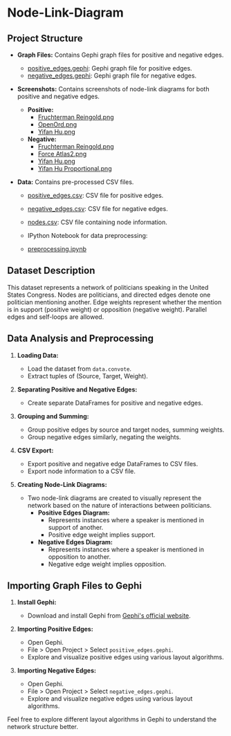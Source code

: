 # Node-Link-Diagram

## Project Structure

- **Graph Files:** Contains Gephi graph files for positive and negative edges.
  - [positive_edges.gephi](Graph%20Files/positive_edges.gephi): Gephi graph file for positive edges.
  - [negative_edges.gephi](Graph%20Files/negative_edges.gephi): Gephi graph file for negative edges.

- **Screenshots:** Contains screenshots of node-link diagrams for both positive and negative edges.
  - **Positive:**
    - [Fruchterman Reingold.png](Screenshots/Positive/Fruchterman%20Reingold.png)
    - [OpenOrd.png](Screenshots/Positive/OpenOrd.png)
    - [Yifan Hu.png](Screenshots/Positive/Yifan%20Hu.png)
  - **Negative:**
    - [Fruchterman Reingold.png](Screenshots/Negative/Layout1.png)
    - [Force Atlas2.png](Screenshots/Negative/Force%20Atlas2.png)
    - [Yifan Hu.png](Screenshots/Negative/Yifan%20Hu.png)
    - [Yifan Hu Proportional.png](Screenshots/Negative/Yifan%20Hu%20Proportional.png)

- **Data:** Contains pre-processed CSV files.
  - [positive_edges.csv](Data/positive_edges.csv): CSV file for positive edges.
  - [negative_edges.csv](Data/negative_edges.csv): CSV file for negative edges.
  - [nodes.csv](Data/nodes.csv): CSV file containing node information.

  - IPython Notebook for data preprocessing:
  - [preprocessing.ipynb](preprocessing.ipynb)

## Dataset Description

This dataset represents a network of politicians speaking in the United States Congress. Nodes are politicians, and directed edges denote one politician mentioning another. Edge weights represent whether the mention is in support (positive weight) or opposition (negative weight). Parallel edges and self-loops are allowed.

## Data Analysis and Preprocessing

1. **Loading Data:**
   - Load the dataset from `data.convote`.
   - Extract tuples of (Source, Target, Weight).

2. **Separating Positive and Negative Edges:**
   - Create separate DataFrames for positive and negative edges.

3. **Grouping and Summing:**
   - Group positive edges by source and target nodes, summing weights.
   - Group negative edges similarly, negating the weights.

4. **CSV Export:**
   - Export positive and negative edge DataFrames to CSV files.
   - Export node information to a CSV file.

5. **Creating Node-Link Diagrams:**
   - Two node-link diagrams are created to visually represent the network based on the nature of interactions between politicians.
     - **Positive Edges Diagram:**
       - Represents instances where a speaker is mentioned in support of another.
       - Positive edge weight implies support.
     - **Negative Edges Diagram:**
       - Represents instances where a speaker is mentioned in opposition to another.
       - Negative edge weight implies opposition.

## Importing Graph Files to Gephi

1. **Install Gephi:**
   - Download and install Gephi from [Gephi's official website](https://gephi.org/).

2. **Importing Positive Edges:**
   - Open Gephi.
   - File > Open Project > Select `positive_edges.gephi`.
   - Explore and visualize positive edges using various layout algorithms.

3. **Importing Negative Edges:**
   - Open Gephi.
   - File > Open Project > Select `negative_edges.gephi`.
   - Explore and visualize negative edges using various layout algorithms.

Feel free to explore different layout algorithms in Gephi to understand the network structure better.

